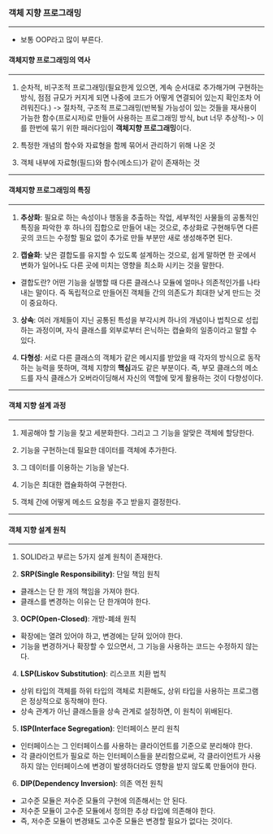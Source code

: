 ### 객체 지향 프로그래밍 ###
___
- 보통 OOP라고 많이 부른다.

#### 객체지향 프로그래밍의 역사 ####
___
1. 순차적, 비구조적 프로그래밍(필요한게 있으면, 계속 순서대로 추가해가며 구현하는 방식, 점점 규모가 커지게 되면 나중에 코드가 어떻게 연결되어 있는지 확인조차 어려워진다.) -> 절차적, 구조적 프로그래밍(반복될 가능성이 있는 것들을 재사용이 가능한 함수(프로시저)로 만들어 사용하는 프로그래밍 방식, but 너무 추상적)-> 이를 한번에 묶기 위한 패러다임이 **객체지향 프로그래밍**이다.

2. 특정한 개념의 함수와 자료형을 함께 묶어서 관리하기 위해 나온 것

3. 객체 내부에 자료형(필드)와 함수(메소드)가 같이 존재하는 것
___
#### 객체지향 프로그래밍의 특징 ####
___
1. **추상화**: 필요로 하는 속성이나 행동을 추출하는 작업, 세부적인 사물들의 공통적인 특징을 파악한 후 하나의 집합으로 만들어 내는 것으로, 추상화로 구현해두면 다른 곳의 코드는 수정할 필요 없이 추가로 만들 부분만 새로 생성해주면 된다.

2. **캡슐화**: 낮은 결합도를 유지할 수 있도록 설계하는 것으로, 쉽게 말하면 한 곳에서 변화가 일어나도 다른 곳에 미치는 영향을 최소화 시키는 것을 말한다.
- 결합도란? 어떤 기능을 실행할 때 다른 클래스나 모듈에 얼마나 의존적인가를 나타내는 말이다. 즉 독립적으로 만들어진 객체들 간의 의존도가 최대한 낮게 만드는 것이 중요하다.

3. **상속**: 여러 개체들이 지닌 공통된 특성을 부각시켜 하나의 개념이나 법칙으로 성립하는 과정이며, 자식 클래스를 외부로부터 은닉하는 캡슐화의 일종이라고 말할 수 있다.

4. **다형성**: 서로 다른 클래스의 객체가 같은 메시지를 받았을 때 각자의 방식으로 동작하는 능력을 뜻하며, 객체 지향의 **핵심**과도 같은 부분이다. 즉, 부모 클래스의 메소드를 자식 클래스가 오버라이딩해서 자신의 역할에 맞게 활용하는 것이 다향성이다.

___
#### 객체 지향 설계 과정 ####
____
1. 제공해야 할 기능을 찾고 세분화한다. 그리고 그 기능을 알맞은 객체에 할당한다.

2. 기능을 구현하는데 필요한 데이터를 객체에 추가한다.

3. 그 데이터를 이용하는 기능을 넣는다.

4. 기능은 최대한 캡슐화하여 구현한다.

5. 객체 간에 어떻게 메소드 요청을 주고 받을지 결정한다.

____
#### 객체 지향 설계 원칙 ####

____
1. SOLID라고 부르는 5가지 설계 원칙이 존재한다.

2.  **SRP(Single Responsibility)**: 단일 책임 원칙
- 클래스는 단 한 개의 책임을 가져야 한다.
- 클래스를 변경하는 이유는 단 한개여야 한다.

3. **OCP(Open-Closed)**: 개방-폐쇄 원칙
- 확장에는 열려 있어야 하고, 변경에는 닫혀 있어야 한다.
- 기능을 변경하거나 확장할 수 있으면서, 그 기능을 사용하는 코드는 수정하지 않는다.

4. **LSP(Liskov Substitution)**: 리스코프 치환 법칙
- 상위 타입의 객체를 하위 타입의 객체로 치환해도, 상위 타입을 사용하는 프로그램은 정상적으로 동작해야 한다.
- 상속 관계가 아닌 클래스들을 상속 관계로 설정하면, 이 원칙이 위배된다.

5. **ISP(Interface Segregation)**: 인터페이스 분리 원칙
- 인터페이스는 그 인터페이스를 사용하는 클라이언트를 기준으로 분리해야 한다.
- 각 클라이언트가 필요로 하는 인터페이스들을 분리함으로써, 각 클라이언트가 사용하지 않는 인터페이스에 변경이 발생하더라도 영향을 받지 않도록 만들어야 한다.

6. **DIP(Dependency Inversion)**: 의존 역전 원칙
- 고수준 모듈은 저수준 모듈의 구현에 의존해서는 안 된다.
- 저수준 모듈이 고수준 모듈에서 정의한 추상 타입에 의존해야 한다.
- 즉, 저수준 모듈이 변경돼도 고수준 모듈은 변경할 필요가 없다는 것이다. 